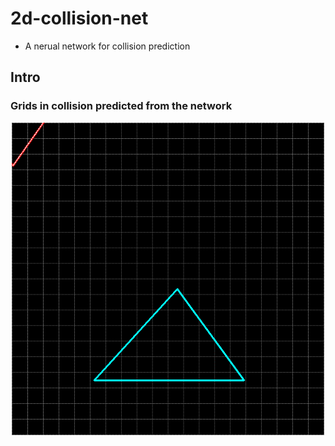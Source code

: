# 2d-collision-net
* A nerual network for collision prediction

## Intro

### Grids in collision predicted from the network

<div align=center><img width="500" height="500" src="https://raw.githubusercontent.com/mintpancake/gallery/main/images/collision_animation.gif"/></div>